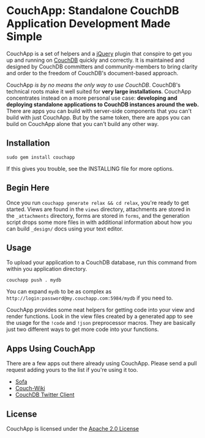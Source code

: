 # CouchApp: Standalone CouchDB Application Development Made Simple

CouchApp is a set of helpers and a [jQuery](http://jquery.com) plugin that conspire to get you up and running on [CouchDB](http://couchdb.org) quickly and correctly. It is maintained and designed by CouchDB committers and community-members to bring clarity and order to the freedom of CouchDB's document-based approach.

CouchApp *is by no means the only way to use CouchDB*. CouchDB's technical roots make it well suited for **very large installations**. CouchApp concentrates instead on a more personal use case: **developing and deploying standalone applications to CouchDB instances around the web.** There are apps you can build with server-side components that you can't build with just CouchApp. But by the same token, there are apps you can build on CouchApp alone that you can't build any other way.

## Installation

    sudo gem install couchapp

If this gives you trouble, see the INSTALLING file for more options.

## Begin Here

Once you run `couchapp generate relax && cd relax`, you're ready to get started. Views are found in the `views` directory, attachments are stored in the `_attachments` directory,  forms are stored in `forms`, and the generation script drops some more files in with additional information about how you can build `_design/` docs using your text editor.

## Usage

To upload your application to a CouchDB database, run this command from within you application directory.

    couchapp push . mydb

You can expand `mydb` to be as complex as `http://login:password@my.couchapp.com:5984/mydb` if you need to.

CouchApp provides some neat helpers for getting code into your view and render functions. Look in the view files created by a generated app to see the usage for the `!code` and `!json` preprocessor macros. They are basically just two different ways to get more code into your functions.

## Apps Using CouchApp

There are a few apps out there already using CouchApp. Please send a pull request adding yours to the list if you're using it too.

* [Sofa](http://github.com/jchris/sofa)
* [Couch-Wiki](http://github.com/janl/couch-wiki)
* [CouchDB Twitter Client](http://github.com/jchris/couchdb-twitter-client)

## License

CouchApp is licensed under the [Apache 2.0 License](http://www.apache.org/licenses/LICENSE-2.0)